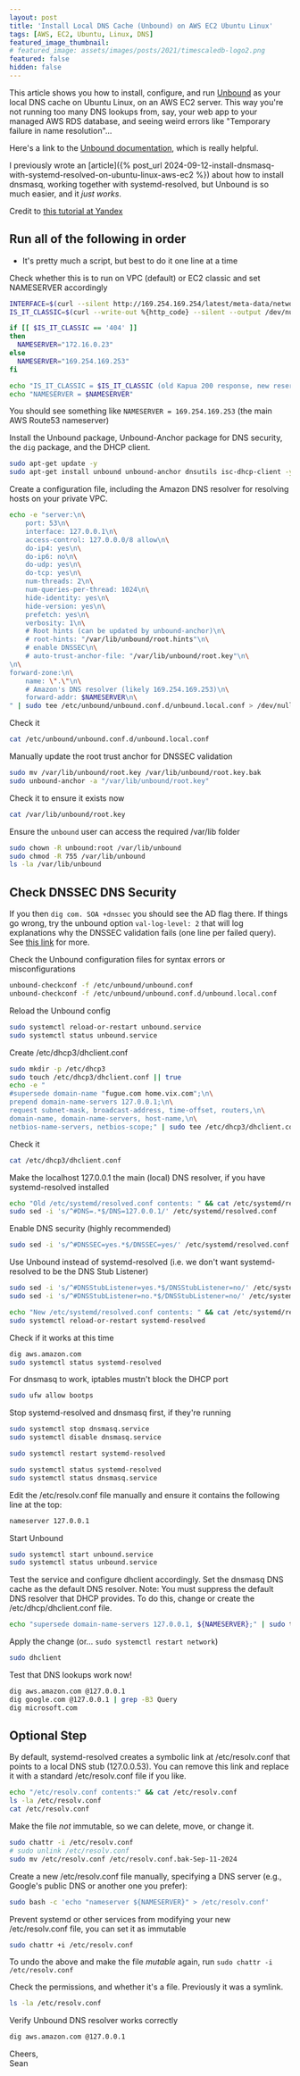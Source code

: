 ```yaml
---
layout: post
title: 'Install Local DNS Cache (Unbound) on AWS EC2 Ubuntu Linux'
tags: [AWS, EC2, Ubuntu, Linux, DNS]
featured_image_thumbnail:
# featured_image: assets/images/posts/2021/timescaledb-logo2.png
featured: false
hidden: false
---
```

This article shows you how to install, configure, and run [Unbound](https://unbound.docs.nlnetlabs.nl/en/latest/) as your local DNS cache on Ubuntu Linux, on an AWS EC2 server. This way you're not running too many DNS lookups from, say, your web app to your managed AWS RDS database, and seeing weird errors like "Temporary failure in name resolution"...

Here's a link to the [Unbound documentation](https://unbound.docs.nlnetlabs.nl/en/latest/), which is really helpful.

I previously wrote an [article]({% post_url 2024-09-12-install-dnsmasq-with-systemd-resolved-on-ubuntu-linux-aws-ec2 %}) about how to install dnsmasq, working together with systemd-resolved, but Unbound is so much easier, and it *just works*.

Credit to [this tutorial at Yandex](https://yandex.cloud/en/docs/tutorials/infrastructure-management/local-dns-cache)

## Run all of the following in order

* It's pretty much a script, but best to do it one line at a time

Check whether this is to run on VPC (default) or EC2 classic and set NAMESERVER accordingly

```bash
INTERFACE=$(curl --silent http://169.254.169.254/latest/meta-data/network/interfaces/macs/ | head -n1)
IS_IT_CLASSIC=$(curl --write-out %{http_code} --silent --output /dev/null http://169.254.169.254/latest/meta-data/network/interfaces/macs/${INTERFACE}/vpc-id)

if [[ $IS_IT_CLASSIC == '404' ]]
then
  NAMESERVER="172.16.0.23"
else
  NAMESERVER="169.254.169.253"
fi

echo "IS_IT_CLASSIC = $IS_IT_CLASSIC (old Kapua 200 response, new reserved instance, 401)"
echo "NAMESERVER = $NAMESERVER"
```

You should see something like `NAMESERVER = 169.254.169.253` (the main AWS Route53 nameserver)

Install the Unbound package, Unbound-Anchor package for DNS security, the `dig` package, and the DHCP client.

```bash
sudo apt-get update -y
sudo apt-get install unbound unbound-anchor dnsutils isc-dhcp-client -y
```

Create a configuration file, including the Amazon DNS resolver for resolving hosts on your private VPC.

```bash
echo -e "server:\n\
    port: 53\n\
    interface: 127.0.0.1\n\
    access-control: 127.0.0.0/8 allow\n\
    do-ip4: yes\n\
    do-ip6: no\n\
    do-udp: yes\n\
    do-tcp: yes\n\
    num-threads: 2\n\
    num-queries-per-thread: 1024\n\
    hide-identity: yes\n\
    hide-version: yes\n\
    prefetch: yes\n\
    verbosity: 1\n\
    # Root hints (can be updated by unbound-anchor)\n\
    # root-hints: "/var/lib/unbound/root.hints"\n\
    # enable DNSSEC\n\
    # auto-trust-anchor-file: "/var/lib/unbound/root.key"\n\
\n\
forward-zone:\n\
    name: \".\"\n\
    # Amazon's DNS resolver (likely 169.254.169.253)\n\
    forward-addr: $NAMESERVER\n\
" | sudo tee /etc/unbound/unbound.conf.d/unbound.local.conf > /dev/null
```

Check it

```bash
cat /etc/unbound/unbound.conf.d/unbound.local.conf
```

Manually update the root trust anchor for DNSSEC validation

```bash
sudo mv /var/lib/unbound/root.key /var/lib/unbound/root.key.bak
sudo unbound-anchor -a "/var/lib/unbound/root.key"
```

Check it to ensure it exists now

```bash
cat /var/lib/unbound/root.key
```

Ensure the `unbound` user can access the required /var/lib folder

```bash
sudo chown -R unbound:root /var/lib/unbound
sudo chmod -R 755 /var/lib/unbound
ls -la /var/lib/unbound
```

## Check DNSSEC DNS Security

If you then `dig com. SOA +dnssec` you should see the AD flag there. If things go wrong, try the unbound option `val-log-level: 2` that will log explanations why the DNSSEC validation fails (one line per failed query). See [this link](https://nlnetlabs.nl/documentation/unbound/howto-anchor/) for more.

Check the Unbound configuration files for syntax errors or misconfigurations

```bash
unbound-checkconf -f /etc/unbound/unbound.conf
unbound-checkconf -f /etc/unbound/unbound.conf.d/unbound.local.conf
```

Reload the Unbound config

```bash
sudo systemctl reload-or-restart unbound.service
sudo systemctl status unbound.service
```

Create /etc/dhcp3/dhclient.conf

```bash
sudo mkdir -p /etc/dhcp3
sudo touch /etc/dhcp3/dhclient.conf || true
echo -e "
#supersede domain-name "fugue.com home.vix.com";\n\
prepend domain-name-servers 127.0.0.1;\n\
request subnet-mask, broadcast-address, time-offset, routers,\n\
domain-name, domain-name-servers, host-name,\n\
netbios-name-servers, netbios-scope;" | sudo tee /etc/dhcp3/dhclient.conf > /dev/null
```

Check it

```bash
cat /etc/dhcp3/dhclient.conf
```

Make the localhost 127.0.0.1 the main (local) DNS resolver, if you have systemd-resolved installed

```bash
echo "Old /etc/systemd/resolved.conf contents: " && cat /etc/systemd/resolved.conf
sudo sed -i 's/^#DNS=.*$/DNS=127.0.0.1/' /etc/systemd/resolved.conf
```

Enable DNS security (highly recommended)

```bash
sudo sed -i 's/^#DNSSEC=yes.*$/DNSSEC=yes/' /etc/systemd/resolved.conf
```

Use Unbound instead of systemd-resolved (i.e. we don't want systemd-resolved to be the DNS Stub Listener)

```bash
sudo sed -i 's/^#DNSStubListener=yes.*$/DNSStubListener=no/' /etc/systemd/resolved.conf
sudo sed -i 's/^#DNSStubListener=no.*$/DNSStubListener=no/' /etc/systemd/resolved.conf

echo "New /etc/systemd/resolved.conf contents: " && cat /etc/systemd/resolved.conf
sudo systemctl reload-or-restart systemd-resolved
```

Check if it works at this time

```bash
dig aws.amazon.com
sudo systemctl status systemd-resolved
```

For dnsmasq to work, iptables mustn't block the DHCP port

```bash
sudo ufw allow bootps
```

Stop systemd-resolved and dnsmasq first, if they're running

```bash
sudo systemctl stop dnsmasq.service
sudo systemctl disable dnsmasq.service

sudo systemctl restart systemd-resolved

sudo systemctl status systemd-resolved
sudo systemctl status dnsmasq.service
```

Edit the /etc/resolv.conf file manually and ensure it contains the following line at the top:

```bash
nameserver 127.0.0.1
```

Start Unbound

```bash
sudo systemctl start unbound.service
sudo systemctl status unbound.service
```

Test the service and configure dhclient accordingly.
Set the dnsmasq DNS cache as the default DNS resolver.
Note: You must suppress the default DNS resolver that DHCP provides.
To do this, change or create the /etc/dhcp/dhclient.conf file.

```bash
echo "supersede domain-name-servers 127.0.0.1, ${NAMESERVER};" | sudo tee /etc/dhcp/dhclient.conf > /dev/null 
```

Apply the change (or… `sudo systemctl restart network`)

```bash
sudo dhclient
```

Test that DNS lookups work now!

```bash
dig aws.amazon.com @127.0.0.1
dig google.com @127.0.0.1 | grep -B3 Query
dig microsoft.com
```

## Optional Step

By default, systemd-resolved creates a symbolic link at /etc/resolv.conf that points to a local DNS stub (127.0.0.53). You can remove this link and replace it with a standard /etc/resolv.conf file if you like.

```bash
echo "/etc/resolv.conf contents:" && cat /etc/resolv.conf
ls -la /etc/resolv.conf
cat /etc/resolv.conf
```

Make the file *not* immutable, so we can delete, move, or change it.

```bash
sudo chattr -i /etc/resolv.conf
# sudo unlink /etc/resolv.conf 
sudo mv /etc/resolv.conf /etc/resolv.conf.bak-Sep-11-2024
```

Create a new /etc/resolv.conf file manually, specifying a DNS server (e.g., Google's public DNS or another one you prefer):

```bash
sudo bash -c 'echo "nameserver ${NAMESERVER}" > /etc/resolv.conf'
```

Prevent systemd or other services from modifying your new /etc/resolv.conf file, you can set it as immutable

```bash
sudo chattr +i /etc/resolv.conf
```

To undo the above and make the file *mutable* again, run `sudo chattr -i /etc/resolv.conf`

Check the permissions, and whether it's a file. Previously it was a symlink.

```bash
ls -la /etc/resolv.conf
```

Verify Unbound DNS resolver works correctly

```bash
dig aws.amazon.com @127.0.0.1
```

Cheers, <br>
Sean
